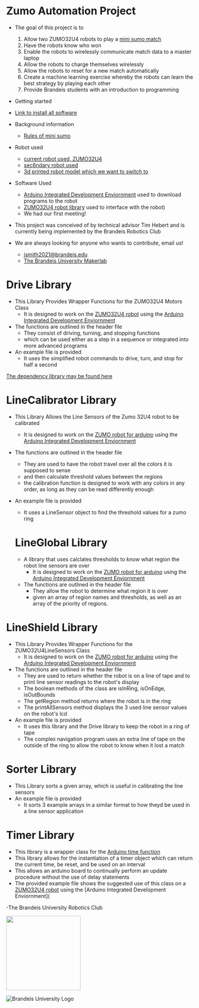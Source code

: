 Zumo Automation Project
=======================
* The goal of this project is to
    1. Allow two ZUMO32U4 robots to play a  [mini sumo match]( https://www.youtube.com/watch?v=iL8IRF4wQmU)
    2. Have the robots know who won  
    3. Enable the robots to wirelessly communicate match data to a master laptop  
    4. Allow the robots to charge themselves wirelessly  
    5. Allow the robots to reset for a new match automatically  
    6. Create a machine learning exercise whereby the robots can learn the best strategy by playing each other  
    7. Provide Brandeis students with an introduction to programming

* Getting started
 + [Link to install all software](https://brandeismakerlab.dozuki.com/Guide/Getting+Started+with+Zumo+Automation+Project/27?lang=en)

* Background information
	+ [Rules of mini sumo](http://robogames.net/rules/all-sumo.php)
* Robot used	
	+ [current robot used, ZUMO32U4](https://www.pololu.com/docs/0J63/all)
	+ [sec6ndary robot used](https://www.pololu.com/product/2504)
	+ [3d printed robot model which we want to switch to](https://www.thingiverse.com/thing:2662828)
* Software Used
	+ [Arduino Integrated Development Enviornment](https://www.arduino.cc/en/Main/Software) used to download programs to the robot
	+ [ZUMO32U4 robot library](http://pololu.github.io/zumo-32u4-arduino-library/) used to interface with the robot)
	+ We had our first meeting!
	
* This project was conceived of by technical advisor Tim Hebert and is currently being implemented by the Brandeis Robotics Club
* We are always looking for anyone who wants to contribute, email us!  
    + jsmith2021@brandeis.edu  
    + [The Brandeis University Makerlab](http://brandeismakerlab.com/people/) 

# Drive Library

- This Library Provides Wrapper Functions for the ZUMO32U4 Motors Class  
  - It is designed to work on the [ZUMO32U4 robot](https://www.pololu.com/docs/0J63/all) using the [Arduino Integrated Development Enviornment](https://www.arduino.cc/en/Main/Software)
- The functions are outlined in the header file  
  - They consist of driving, turning, and stopping functions 
  - which can be used either as a step in a sequence or integrated into more advanced programs
- An example file is provided
  - It uses the simplified robot commands to drive, turn, and stop for half a second    

[The dependency library may be found here](http://pololu.github.io/zumo-32u4-arduino-library/)  

# LineCalibrator Library

- This Library Allows the Line Sensors of the Zumo 32U4 robot to be calibrated 

  - It is designed to work on the [ZUMO robot for arduino](https://www.pololu.com/product/2506) using the [Arduino Integrated Development Enviornment](https://www.arduino.cc/en/Main/Software)

- The functions are outlined in the header file  

  - They are used to have the robot travel over all the colors it is supposed to sense 
  - and then calculate threshold values between the regions
  - the calibration function is designed to work with any colors in any order, as long as they can be read differently enough

- An example file is provided

  - It uses a LineSensor object to find the threshold values for a zumo ring

  # LineGlobal Library

  - A library that uses calclates thresholds to know what region the robot line sensors are over 
    - It is designed to work on the [ZUMO robot for arduino](https://www.pololu.com/product/2506) using the [Arduino Integrated Development Enviornment](https://www.arduino.cc/en/Main/Software)
  - The functions are outlined in the header file  
    - They allow the robot to determine what region it is over
    - given an array of region names and thresholds, 	as well as an array of the priority of regions.

# LineShield Library

- This Library Provides Wrapper Functions for the ZUMO32U4LineSensors Class  
  - It is designed to work on the [ZUMO robot for arduino](https://www.pololu.com/product/2506) using the [Arduino Integrated Development Enviornment](https://www.arduino.cc/en/Main/Software)
- The functions are outlined in the header file  
  - They are used to return whether the robot is on a line of tape and to print line sensor readings to the robot's display 
  - The boolean methods of the class are isInRing, isOnEdge, isOutBounds
  - The getRegion method returns where the robot is in the ring
  - The printAllSensors method displays the 3 used line sensor values on the robot's lcd 
- An example file is provided
  - It uses this library and the Drive library to keep the robot in a ring of tape
  - The complex navigation program uses an extra line of tape on the outside of the ring to allow the robot to know when it lost a match

# Sorter Library

- This Library sorts a given array, which is useful in calibrating the line sensors
- An example file is provided
  - It sorts 3 example arrays in a similar format to how theyd be used in a line sensor application

# Timer Library

- This library is a wrapper class for the [Arduino time function](https://www.arduino.cc/reference/en/language/functions/time/millis/)
- This library allows for the instantiation of a timer object which can return the current time, be reset, and be used on an interval
- This allows an arduino board to continually perform an update procedure without the use of delay statements
- The provided example file shows the suggested use of this class on a [ZUMO32U4 robot](https://www.pololu.com/docs/0J63/all) using the [Arduino Integrated Development Enviornment](

-The Brandeis University Robotics Club  

<img src="https://a.pololu-files.com/picture/0J6721.1200.jpg?f23bb5e39014c5721350a43b8c0e8fe4" width="200" height="200">

![Brandeis University Logo](https://www.brandeis.edu/communications/creative/downloads/gotham-outlined.jpg)